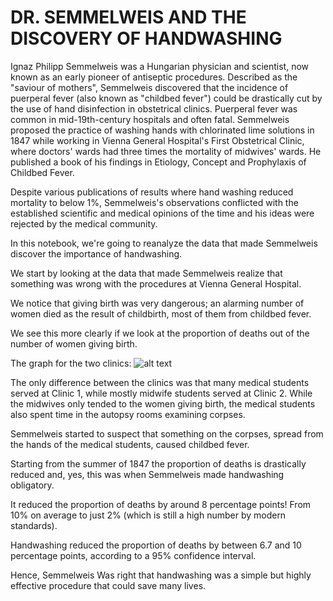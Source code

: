 # DR. SEMMELWEIS AND THE DISCOVERY OF HANDWASHING 

Ignaz Philipp Semmelweis was a Hungarian physician and scientist, now known as an early pioneer of antiseptic procedures. Described as the "saviour of mothers", Semmelweis discovered that the incidence of puerperal fever (also known as "childbed fever") could be drastically cut by the use of hand disinfection in obstetrical clinics. Puerperal fever was common in mid-19th-century hospitals and often fatal. Semmelweis proposed the practice of washing hands with chlorinated lime solutions in 1847 while working in Vienna General Hospital's First Obstetrical Clinic, where doctors' wards had three times the mortality of midwives' wards. He published a book of his findings in Etiology, Concept and Prophylaxis of Childbed Fever.

Despite various publications of results where hand washing reduced mortality to below 1%, Semmelweis's observations conflicted with the established scientific and medical opinions of the time and his ideas were rejected by the medical community.


In this notebook, we're going to reanalyze the data that made Semmelweis discover the importance of handwashing. 

We start by looking at the data that made Semmelweis realize that something was wrong with the procedures at Vienna General Hospital.

We notice that giving birth was very dangerous; an alarming number of women died as the result of childbirth, most of them from childbed fever.

We see this more clearly if we look at the proportion of deaths out of the number of women giving birth.

The graph for the two clinics:
![alt text]("https://github.com/arjuaman/SEMMELWEIS-AND-THE-DISCOVERY-OF-HANDWASHING/blob/master/clinic1vsclinic2.png")

The only difference between the clinics was that many medical students served at Clinic 1, while mostly midwife students served at Clinic 2. While the midwives only tended to the women giving birth, the medical students also spent time in the autopsy rooms examining corpses.

Semmelweis started to suspect that something on the corpses, spread from the hands of the medical students, caused childbed fever.

Starting from the summer of 1847 the proportion of deaths is drastically reduced and, yes, this was when Semmelweis made handwashing obligatory.

It reduced the proportion of deaths by around 8 percentage points! From 10% on average to just 2% (which is still a high number by modern standards).

Handwashing reduced the proportion of deaths by between 6.7 and 10 percentage points, according to a 95% confidence interval.

Hence, Semmelweis Was right that handwashing was a simple but highly effective procedure that could save many lives.
